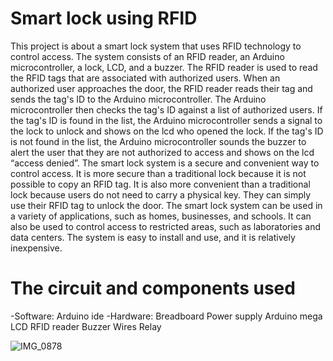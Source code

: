 # Smart lock using RFID
This project is about a smart lock system that uses RFID technology to control access. The system consists of an RFID reader, an Arduino microcontroller, a lock, LCD, and a buzzer. The RFID reader is used to read the RFID tags that are associated with authorized users. When an authorized user approaches the door, the RFID reader reads their tag and sends the tag's ID to the Arduino microcontroller. The Arduino microcontroller then checks the tag's ID against a list of authorized users. If the tag's ID is found in the list, the Arduino microcontroller sends a signal to the lock to unlock and shows on the lcd who opened the lock. If the tag's ID is not found in the list, the Arduino microcontroller sounds the buzzer to alert the user that they are not authorized to access and shows on the lcd “access denied”.
The smart lock system is a secure and convenient way to control access. It is more secure than a traditional lock because it is not possible to copy an RFID tag. It is also more convenient than a traditional lock because users do not need to carry a physical key. They can simply use their RFID tag to unlock the door.
The smart lock system can be used in a variety of applications, such as homes, businesses, and schools. It can also be used to control access to restricted areas, such as laboratories and data centers. The system is easy to install and use, and it is relatively inexpensive.

# The circuit and components used
-Software: 
Arduino ide 
-Hardware:
Breadboard
Power supply Arduino mega LCD
RFID reader Buzzer
Wires Relay

![IMG_0878](https://github.com/RoaaMaged/Smart-lock-using-RFID/assets/105506562/597114b9-9f95-4473-a280-bd0289a9edac)


